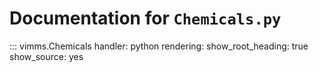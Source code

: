 # Documentation for `Chemicals.py`

::: vimms.Chemicals
    handler: python
    rendering:
      show_root_heading: true
      show_source: yes